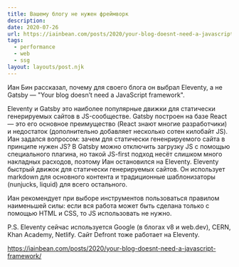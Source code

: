 ```yaml
---
title: Вашему блогу не нужен фреймворк
description: 
date: 2020-07-26
url: https://iainbean.com/posts/2020/your-blog-doesnt-need-a-javascript-framework/
tags:
  - performance
  - web
  - ssg
layout: layouts/post.njk
---
```

Иан Бин рассказал, почему для своего блога он выбрал Eleventy, а не Gatsby — "Your blog doesn’t need a JavaScript framework".

Eleventy и Gatsby это наиболее популярные движки для статически генерируемых сайтов в JS-сообществе. Gatsby построен на базе React — это его основное преимущество (React знают многие разработчики) и недостаток (дополнительно добавляет несколько сотен килобайт JS). Иан задался вопросом: зачем для статически гененрируемого сайта в принципе нужен JS? В Gatsby можно отключить загрузку JS с помощью специального плагина, но такой JS-first подход несёт слишком много накладных расходов, поэтому Иан остановился на Eleventy. Eleventy быстрый движок для статически генерируемых сайтов. Он использует markdown для основного контента и традиционные шаблонизаторы (nunjucks, liquid) для всего остального.

Иан рекомендует при выборе инструментов пользоваться правилом наименьшей силы: если вся работа может быть сделана только с помощью HTML и CSS, то JS использовать не нужно.

P.S. Eleventy сейчас используется Google (в блогах v8 и web.dev), CERN, Khan Academy, Netlify. Сайт Defront тоже работает на Eleventy.

https://iainbean.com/posts/2020/your-blog-doesnt-need-a-javascript-framework/

